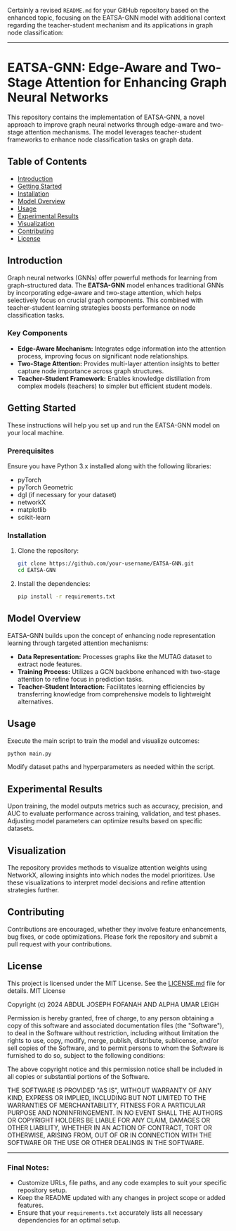 Certainly a revised `README.md` for your GitHub repository based on the enhanced topic, focusing on the EATSA-GNN model with additional context regarding the teacher-student mechanism and its applications in graph node classification:

---

# EATSA-GNN: Edge-Aware and Two-Stage Attention for Enhancing Graph Neural Networks

This repository contains the implementation of EATSA-GNN, a novel approach to improve graph neural networks through edge-aware and two-stage attention mechanisms. The model leverages teacher-student frameworks to enhance node classification tasks on graph data.

## Table of Contents

- [Introduction](#introduction)
- [Getting Started](#getting-started)
- [Installation](#installation)
- [Model Overview](#model-overview)
- [Usage](#usage)
- [Experimental Results](#experimental-results)
- [Visualization](#visualization)
- [Contributing](#contributing)
- [License](#license)

## Introduction

Graph neural networks (GNNs) offer powerful methods for learning from graph-structured data. The **EATSA-GNN** model enhances traditional GNNs by incorporating edge-aware and two-stage attention, which helps selectively focus on crucial graph components. This combined with teacher-student learning strategies boosts performance on node classification tasks.

### Key Components

- **Edge-Aware Mechanism:** Integrates edge information into the attention process, improving focus on significant node relationships.
- **Two-Stage Attention:** Provides multi-layer attention insights to better capture node importance across graph structures.
- **Teacher-Student Framework:** Enables knowledge distillation from complex models (teachers) to simpler but efficient student models.

## Getting Started

These instructions will help you set up and run the EATSA-GNN model on your local machine.

### Prerequisites

Ensure you have Python 3.x installed along with the following libraries:

- pyTorch
- pyTorch Geometric
- dgl (if necessary for your dataset)
- networkX
- matplotlib
- scikit-learn

### Installation

1. Clone the repository:

   ```bash
   git clone https://github.com/your-username/EATSA-GNN.git
   cd EATSA-GNN
   ```

2. Install the dependencies:

   ```bash
   pip install -r requirements.txt
   ```

## Model Overview

EATSA-GNN builds upon the concept of enhancing node representation learning through targeted attention mechanisms:
- **Data Representation:** Processes graphs like the MUTAG dataset to extract node features.
- **Training Process:** Utilizes a GCN backbone enhanced with two-stage attention to refine focus in prediction tasks.
- **Teacher-Student Interaction:** Facilitates learning efficiencies by transferring knowledge from comprehensive models to lightweight alternatives.

## Usage

Execute the main script to train the model and visualize outcomes:

```bash
python main.py  
```

Modify dataset paths and hyperparameters as needed within the script.

## Experimental Results

Upon training, the model outputs metrics such as accuracy, precision, and AUC to evaluate performance across training, validation, and test phases. Adjusting model parameters can optimize results based on specific datasets.

## Visualization

The repository provides methods to visualize attention weights using NetworkX, allowing insights into which nodes the model prioritizes. Use these visualizations to interpret model decisions and refine attention strategies further.

## Contributing

Contributions are encouraged, whether they involve feature enhancements, bug fixes, or code optimizations. Please fork the repository and submit a pull request with your contributions.

## License

This project is licensed under the MIT License. See the [LICENSE.md](LICENSE.md) file for details.
MIT License

Copyright (c) 2024 ABDUL JOSEPH FOFANAH AND ALPHA UMAR LEIGH

Permission is hereby granted, free of charge, to any person obtaining a copy
of this software and associated documentation files (the "Software"), to deal
in the Software without restriction, including without limitation the rights
to use, copy, modify, merge, publish, distribute, sublicense, and/or sell
copies of the Software, and to permit persons to whom the Software is
furnished to do so, subject to the following conditions:

The above copyright notice and this permission notice shall be included in all
copies or substantial portions of the Software.

THE SOFTWARE IS PROVIDED "AS IS", WITHOUT WARRANTY OF ANY KIND, EXPRESS OR
IMPLIED, INCLUDING BUT NOT LIMITED TO THE WARRANTIES OF MERCHANTABILITY,
FITNESS FOR A PARTICULAR PURPOSE AND NONINFRINGEMENT. IN NO EVENT SHALL THE
AUTHORS OR COPYRIGHT HOLDERS BE LIABLE FOR ANY CLAIM, DAMAGES OR OTHER
LIABILITY, WHETHER IN AN ACTION OF CONTRACT, TORT OR OTHERWISE, ARISING FROM,
OUT OF OR IN CONNECTION WITH THE SOFTWARE OR THE USE OR OTHER DEALINGS IN THE
SOFTWARE.

---

### Final Notes:
- Customize URLs, file paths, and any code examples to suit your specific repository setup.
- Keep the README updated with any changes in project scope or added features.
- Ensure that your `requirements.txt` accurately lists all necessary dependencies for an optimal setup.
